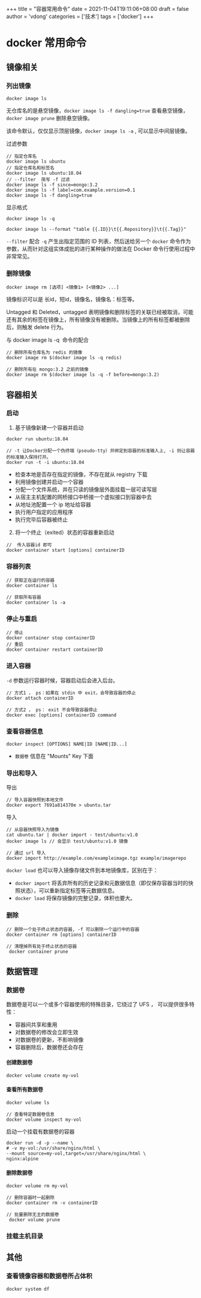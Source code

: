 +++
title = "容器常用命令"
date = 2021-11-04T19:11:06+08:00
draft = false
author = 'vdong'
categories = ['技术'] 
tags = ['docker']
+++​

# docker 常用命令

## 镜像相关

### 列出镜像

`docker image ls`

无仓库名的是悬空镜像，`docker image ls -f dangling=true` 查看悬空镜像， `docker image prune` 删除悬空镜像。

该命令默认，仅仅显示顶层镜像，`docker image ls -a` , 可以显示中间层镜像。

过滤参数

```shell
// 指定仓库名
docker image ls ubuntu
// 指定仓库名和标签名
docker image ls ubuntu:18.04
// --filter  简写 -f 过滤
docker image ls -f since=mongo:3.2
docker image ls -f label=com.example.version=0.1
docker image ls -f dangling=true
```

显示格式

```shell
docker image ls -q

docker image ls --format "table {{.ID}}\t{{.Repository}}\t{{.Tag}}"
```

`--filter` 配合 `-q` 产生出指定范围的 ID 列表，然后送给另一个 `docker` 命令作为参数，从而针对这组实体成批的进行某种操作的做法在 Docker 命令行使用过程中非常常见。

### 删除镜像

```shell
docker image rm [选项] <镜像1> [<镜像2> ...]
```

镜像标识可以是 长id，短id，镜像名，镜像名：标签等。

Untagged 和 Deleted，untagged 表明镜像和删除标签的关联已经被取消，可能还有其余的标签在镜像上，所有镜像没有被删除。当镜像上的所有标签都被删除后，则触发 delete 行为。

与 docker image ls -q  命令的配合

```shell
// 删除所有仓库名为 redis 的镜像
docker image rm $(docker image ls -q redis)

// 删除所有在 mongo:3.2 之前的镜像
docker image rm $(docker image ls -q -f before=mongo:3.2)
```

## 容器相关

### 启动

1.  基于镜像新建一个容器并启动  
```shell
docker run ubuntu:18.04 

// -t 让Docker分配一个伪终端（pseudo-tty）并绑定到容器的标准输入上, -i 则让容器的标准输入保持打开。
docker run -t -i ubuntu:18.04
```

   - 检查本地是否存在指定的镜像，不存在就从 registry 下载
   - 利用镜像创建并启动一个容器
   - 分配一个文件系统，并在只读的镜像层外面挂载一层可读写层
   - 从宿主主机配置的网桥接口中桥接一个虚拟接口到容器中去
   - 从地址池配置一个 ip 地址给容器
   - 执行用户指定的应用程序
   - 执行完毕后容器被终止

 

2.  将一个终止（exited）状态的容器重新启动  
```shell
//  传入容器id 即可
docker container start [options] containerID
```

### 容器列表

```shell
// 获取正在运行的容器
docker container ls

// 获取所有容器
docker container ls -a
```

### 停止与重启

```shell
// 停止
docker container stop containerID
// 重启
docker container restart containerID
```

### 进入容器

`-d` 参数运行容器时候，容器启动后会进入后台。

```shell
// 方式1 ， ps：如果在 stdin 中 exit，会导致容器的停止
docker attach containerID

// 方式2 ， ps： exit 不会导致容器停止
docker exec [options] containerID command
```

### 查看容器信息

```shell
docker inspect [OPTIONS] NAME|ID [NAME|ID...]
```

- `数据卷` 信息在 "Mounts" Key 下面

### 导出和导入

导出

```shell
// 导入容器快照到本地文件
docker export 7691a814370e > ubuntu.tar
```

导入

```shell
// 从容器快照导入为镜像
cat ubuntu.tar | docker import - test/ubuntu:v1.0
docker image ls // 会显示 test/ubuntu:v1.0 镜像

// 通过 url 导入
docker import http://example.com/exampleimage.tgz example/imagerepo
```

`docker load` 也可以导入镜像存储文件到本地镜像库，区别在于：

-  `docker import` 将丢弃所有的历史记录和元数据信息（即仅保存容器当时的快照状态），可以重新指定标签等元数据信息。 
-  `docker load` 将保存镜像的完整记录，体积也要大。 

### 删除

```shell
// 删除一个处于终止状态的容器, -f 可以删除一个运行中的容器
docker container rm [options] containerID

// 清理掉所有处于终止状态的容器
 docker container prune
```

## 数据管理

### 数据卷

数据卷是可以一个或多个容器使用的特殊目录，它绕过了 UFS ， 可以提供很多特性：

- 容器间共享和重用
- 对数据卷的修改会立即生效
- 对数据卷的更新，不影响镜像
- 容器删除后，数据卷还会存在

#### 创建数据卷

```shell
docker volume create my-vol
```

#### 查看所有数据卷

```shell
docker volume ls

// 查看特定数据卷信息
docker volume inspect my-vol
```

启动一个挂载有数据卷的容器

```shell
docker run -d -p --name \
# -v my-vol:/usr/share/nginx/html \
--mount source=my-vol,target=/usr/share/nginx/html \
nginx:alpine
```

#### 删除数据卷

```shell
docker volume rm my-vol

// 删除容器时一起删除
docker container rm -v containerID

// 批量删除无主的数据卷
 docker volume prune
```

### 挂载主机目录

## 其他

### 查看镜像容器和数据卷所占体积

`docker system df`
